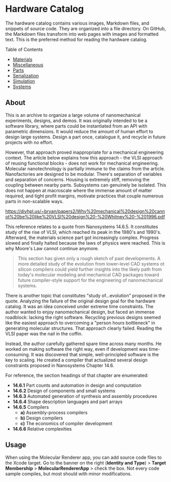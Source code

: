 # Hardware Catalog

The hardware catalog contains various images, Markdown files, and snippets of source code. They are organized into a file directory. On GitHub, the Markdown files transform into web pages with images and formatted text. This is the preferred method for reading the hardware catalog.

Table of Contents
- [Materials](./Materials/README.md)
- [Miscellaneous](./Miscellaneous/README.md)
- [Parts](./Parts/README.md)
- [Serialization](./Serialization/README.md)
- [Simulation](./Simulation/README.md)
- [Systems](./Systems/README.md)

## About

This is an archive to organize a large volume of nanomechanical experiments, designs, and demos. It was originally intended to be a software library, where parts could be instantiated from an API with parametric dimensions. It would reduce the amount of human effort to design large systems. Design a part once, catalogue it, and recycle in future projects with no effort.

However, that approach proved inappropriate for a mechanical engineering context. The article below explains how this approach - the VLSI approach of reusing functional blocks - does not work for mechanical engineering. Molecular nanotechnology is partially immune to the claims from the article. Nanofactories are designed to be modular. There's separation of variables and separation of concerns. Housing is extremely stiff, removing the coupling between nearby parts. Subsystems can genuinely be isolated. This does not happen at macroscale where the immense amount of matter required, and tight profit margins, motivate practices that couple numerous parts in non-scalable ways.

https://diyhpl.us/~bryan/papers2/Why%20mechanical%20design%20cannot%20be%20like%20VLSI%20design%20-%20Whitney%20-%201996.pdf

This reference relates to a quote from Nanosystems 14.6.5. It constitutes study of the rise of VLSI, which reached its peak in the 1980's and 1990's. Afterward, the materials science part got increasingly complex. Progress slowed and finally halted because the laws of physics were reached. This is why Moore's Law cannot continue anymore.

> This section has given only a rough sketch of past developments. A more detailed study of the evolution from lower-level CAD systems ot silicon compilers could yield further insights into the likely path from today's molecular modeling and mechanical CAD packages toward future compiler-style support for the engineering of nanomechanical systems.

There is another topic that constitutes "study of...evolution" proposed in the quote. Analyzing the failure of the original design goal for the hardware catalog. It was an idea conceived under extreme time constraints. The author wanted to enjoy nanomechanical design, but faced an immense roadblock: lacking the right software. Recycling previous designs seemed like the easiest approach to overcoming a "person hours bottleneck" in generating molecular structures. That approach clearly failed. Reading the VLSI paper was the nail in the coffin.

Instead, the author carefully gathered spare time across many months. He worked on making software the right way, even if development was time-consuming. It was discovered that simple, well-principled software is the key to scaling. He created a compiler that actualized several design constraints proposed in Nanosystems Chapter 14.6.

For reference, the section headings of that chapter are enumerated:
- <b>14.6.1</b> Part counts and automation in design and computation
- <b>14.6.2</b> Design of components and small systems
- <b>14.6.3</b> Automated generation of synthesis and assembly procedures
- <b>14.6.4</b> Shape description languages and part arrays
- <b>14.6.5</b> Compilers
  - <b>a)</b> Assembly-process compilers
  - <b>b)</b> Design compilers
  - <b>c)</b> The economics of compiler development
- <b>14.6.6</b> Relative complexities

## Usage

When using the Molecular Renderer app, you can add source code files to the Xcode target. Go to the banner on the right (<b>Identity and Type</b>) > <b>Target Membership</b> > <b>MolecularRendererApp</b> > check the box. Not every code sample compiles, but most should with minor modifications.
